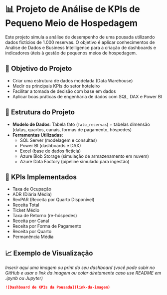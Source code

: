 # 📊 Projeto de Análise de KPIs de Pequeno Meio de Hospedagem

Este projeto simula a análise de desempenho de uma pousada utilizando dados fictícios de 1.000 reservas. O objetivo é aplicar conhecimentos de Análise de Dados e Business Intelligence para a criação de dashboards e indicadores úteis à gestão de pequenos meios de hospedagem.

## 🎯 Objetivo do Projeto

- Criar uma estrutura de dados modelada (Data Warehouse)
- Medir os principais KPIs do setor hoteleiro
- Facilitar a tomada de decisão com base em dados
- Aplicar boas práticas de engenharia de dados com SQL, DAX e Power BI

## 🧱 Estrutura do Projeto

- **Modelo de Dados**: Tabela fato (`fato_reservas`) + tabelas dimensão (datas, quartos, canais, formas de pagamento, hóspedes)
- **Ferramentas Utilizadas**:
  - SQL Server (modelagem e consultas)
  - Power BI (dashboards e DAX)
  - Excel (base de dados fictícia)
  - Azure Blob Storage (simulação de armazenamento em nuvem)
  - Azure Data Factory (pipeline simulado para ingestão)

## 📌 KPIs Implementados

- Taxa de Ocupação
- ADR (Diária Média)
- RevPAR (Receita por Quarto Disponível)
- Receita Total
- Ticket Médio
- Taxa de Retorno (re-hóspedes)
- Receita por Canal
- Receita por Forma de Pagamento
- Receita por Quarto
- Permanência Média

## 📈 Exemplo de Visualização

*Inserir aqui uma imagem ou print do seu dashboard (você pode subir no GitHub e usar o link da imagem ou colar diretamente caso use README em .ipynb ou Jupyter)*

```md
![Dashboard de KPIs da Pousada](link-da-imagem)

